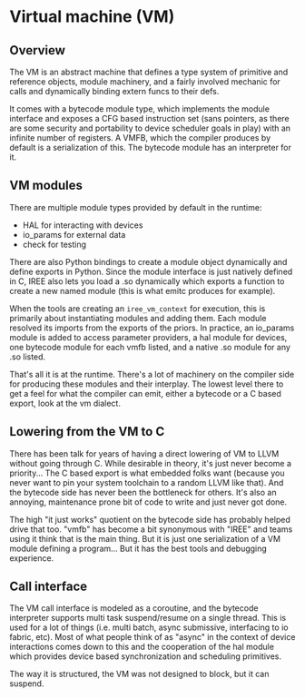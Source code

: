 # Virtual machine (VM)

## Overview

The VM is an abstract machine that defines a type system of primitive and
reference objects, module machinery, and a fairly involved mechanic for calls
and dynamically binding extern funcs to their defs.

It comes with a bytecode module type, which implements the module interface and
exposes a CFG based instruction set (sans pointers, as there are some security
and portability to device scheduler goals in play) with an infinite number of
registers. A VMFB, which the compiler produces by default is a serialization of
this. The bytecode module has an interpreter for it.

## VM modules

There are multiple module types provided by default in the runtime:

* HAL for interacting with devices
* io_params for external data
* check for testing

There are also Python bindings to create a module object dynamically and define
exports in Python. Since the module interface is just natively defined in C,
IREE also lets you load a .so dynamically which exports a function to create a
new named module (this is what emitc produces for example).

When the tools are creating an `iree_vm_context` for execution, this is
primarily about instantiating modules and adding them. Each module resolved its
imports from the exports of the priors. In practice, an io_params module is
added to access parameter providers, a hal module for devices, one bytecode
module for each vmfb listed, and a native .so module for any .so listed.

That's all it is at the runtime. There's a lot of machinery on the compiler
side for producing these modules and their interplay. The lowest level there to
get a feel for what the compiler can emit, either a bytecode or a C based
export, look at the vm dialect.

## Lowering from the VM to C

There has been talk for years of having a direct lowering of VM to LLVM without
going through C. While desirable in theory, it's just never become a priority...
The C based export is what embedded folks want (because you never want to pin
your system toolchain to a random LLVM like that). And the bytecode side has
never been the bottleneck for others. It's also an annoying, maintenance prone
bit of code to write and just never got done.

The high "it just works" quotient on the bytecode side has probably helped drive
that too. "vmfb" has become a bit synonymous with "IREE" and teams using it
think that is the main thing. But it is just one serialization of a VM module
defining a program... But it has the best tools and debugging experience.

## Call interface

The VM call interface is modeled as a coroutine, and the bytecode interpreter
supports multi task suspend/resume on a single thread. This is used for a lot
of things (i.e. multi batch, async submissive, interfacing to io fabric, etc).
Most of what people think of as "async" in the context of device interactions
comes down to this and the cooperation of the hal module which provides device
based synchronization and scheduling primitives.

The way it is structured, the VM was not designed to block, but it can suspend.
